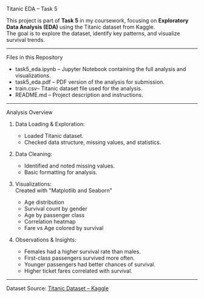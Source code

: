 Titanic EDA – Task 5

This project is part of **Task 5** in my coursework, focusing on **Exploratory Data Analysis (EDA)** using the Titanic dataset from Kaggle.  
The goal is to explore the dataset, identify key patterns, and visualize survival trends.

---

Files in this Repository
- task5_eda.ipynb – Jupyter Notebook containing the full analysis and visualizations.  
- task5_eda.pdf – PDF version of the analysis for submission.  
- train.csv– Titanic dataset file used for the analysis.  
- README.md – Project description and instructions.  

---

Analysis Overview
1. Data Loading & Exploration: 
   - Loaded Titanic dataset.  
   - Checked data structure, missing values, and statistics.  

2. Data Cleaning:  
   - Identified and noted missing values.  
   - Basic formatting for analysis.  

3. Visualizations:  
   Created with "Matplotlib and Seaborn"
   - Age distribution  
   - Survival count by gender  
   - Age by passenger class  
   - Correlation heatmap  
   - Fare vs Age colored by survival  

4. Observations & Insights:
   - Females had a higher survival rate than males.  
   - First-class passengers survived more often.  
   - Younger passengers had better chances of survival.  
   - Higher ticket fares correlated with survival.

---

Dataset Source:
[Titanic Dataset – Kaggle](https://www.kaggle.com/c/titanic/data?select=train.csv)  
